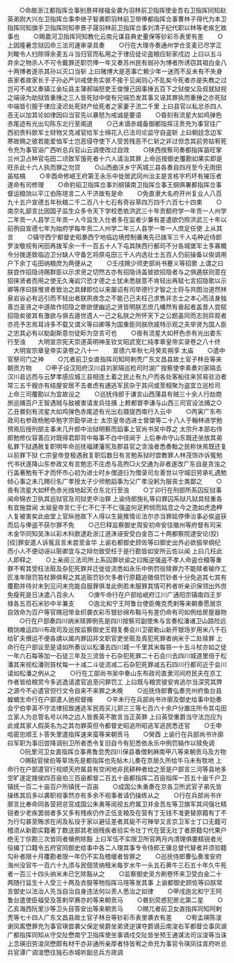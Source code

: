 <!-- { "loadSidebar": true } -->
　　○命故浙江都指挥佥事别景祥禄福全袭为羽林前卫指挥使金吾右卫指挥同知赵英弟刚大兴左卫指挥佥事李继子智袭职羽林前卫带俸都指挥佥事曹林子得代为本卫指挥同知旗手卫指挥同知李景子晟羽林前卫指挥佥事刘清子纪代职以林等老疾乞致事也
　　○赐嘉河卫指挥同知教化云南元谋县典史董保等钞彩币表里有差
　　○上因隆暑念狱囚命三法司速审录具奏
　　○行在大理寺奏通州学仓支麦已尽学正刘畯令人扫除得余麦五斗当归官而私用之于律应徒论盗粮应斩家戍边  上曰以五斗弃余之物杀人不可令戴罪还职罚俸一年又奏苏州民有弱孙为博者所诱窃其祖白金八十两博者遂杀其孙以灭口当斩  上曰赌博大是恶事亡赖少年一迷而不反未有不失身丧家者故家长于子孙必严训戒使务实彼不接于见闻则心不乱矣今死者亦是失教之过岂可不戒又奏镇江金坛县主簿郝端怒吏王俊慢己因事捶五百下之狱俊父及叔就狱视之端诬为劫狱皆重捶之三人皆死狱中俊有兄端恐发其事又诬其罪执而重捶之亦死狱中端皆引服于律应淩迟处死财产给死者之家妻子流二千里  上曰县官以私忿杀四人恶无以加其论如律因曰当官先以暴怒为戒诚是要语
　　○昏刻有流星大如鸡弹色赤尾迹有光出勾陈东北行至阁道
　　○己未谪赤城备御都指挥汪贵充为事官往广西初贵科歛军士财物又克减官给军士绵花入已法司论监守自盗斩  上曰朝廷念边军寒故赐之彼若能爱恤军士岂恶侵夺使下人受苦残恶不仁斩之非过但念其前劳姑宥死令充为事官诣广西听总兵官山云调使改过自效
　　○陕西按察司奏都指挥苖旺掌兰州卫占种官屯田二顷致军饿死者十六人请治其罪  上命巡按御史覆勘如果实即是旺杀此十六人执而罪之勿贷
　　○山西曲沃乡宁芮城三县各奏自四月至今无雨田苖枯槁
　　○辛酉命修岷王府第王永乐中徙居武冈州治主是言栋宇朽坏有摧压者遂命有司修理
　　○命豹韬卫指挥佥事刘纲镇南卫指挥佥事王纲俱署都指挥佥事督运粮饷以平江伯陈瑄言二人干济故有是命
　　○免直隶大名府开州复业人八百九十五户宣德五年秋粮二千二百八十七石有奇谷草四万四千六百七十四束
　　○南京礼部言比因国子监生众多令天下学校悉依洪武三十年贡额府学一年贡一人州学二年贡一人县学三年贡一人今监生入仕者多在监者少兼有差遣欲仍照洪武三十年以前例自宣德七年为始府学每年贡二人州学二年三人县学一年一人庶足任使  上从其言
　　○镇守西宁都督史昭奏西宁地临边境控制番夷先已拨军三千人屯种近侍郎罗汝敬视有闲田再拨军余一千一百五十人下屯其陕西行都司不分各城堡军士多寡概令分拨遂致临边卫分缺人守备乞将原屯田三千人内选壮士五百人仍前操备以俟调用户下余丁屯田纳粮庶为两便从之
　　○壬戌赐少师吏部尚书蹇义等招歌  上谓之曰朕尝作招隐诗赐群臣以示求贤之切然古亦有招隐诗盖彼欲招隐者与之俱遁朕则意在招徕贤者而用之使无久淹岩穴恐才德之士犹未悉朕意不肯轻出再赋七言招隐歌以示卿等序曰朕惟贤者致治之具肆即位以来屡诏有司举德行才智之士将与共图治道然林泉岩谷必有远引而不轻出者朕夙夜念之不能己己夫枉己求售非志士之本心而洁身独善岂圣贤之中道故作招隐之歌欲使幽远之贤皆明朕志庶几幡然有奋起者盖昔人尝赋招隐矣彼其有激欲与俱去遁世遗人一己之私朕之所怀天下之公题虽同而志则异观者亦亮予志焉耳诗多不载又谓义等曰卿等为国重臣同朕欣戚特示观之夫举贤为国人臣之忠其必有以勀副斯意勿徒眎为空言可也
　　○夜有流星大如杯色赤有光出娄东行至浊　　大明宣宗宪天崇道英明神圣钦文昭武宽仁纯孝章皇帝实录卷之八十终
　大明宣宗章皇帝实录卷之八十一
　　宣德六年秋七月癸亥朔享  太庙
　　○遣中官祭司门之神
　　○兀者前卫女直指挥司知阿剌秃广东文昌县故土官子林丑等来朝贡方物
　　○甲子设汉阳府汉川县刘家隔巡检司时湖广按察使李素奏刘家隔去汉川县远而与云梦孝感应城三县相连土着之民止有九户而各处客船往来贸易驻泊者常三五千艘亦有结屋安居不去者虑有逋逃军民杂于其间或至相聚为盗宜立巡检司  上命三司覆勘以为宜故设之
　　○巡抚侍郎于谦言山西蒲县有贼三十余人行劫商旅巡捕百户王智遇贼与敌被害请发兵往捕  上敕都督李谦与山西三司官设法捕之○乙丑昬刻有流星大如鸡弹色赤尾迹有光出右摄提西南行入云中
　　○丙寅广东布政司右参政杨勉卒勉字宗勖举进士  太宗皇帝选进士曾棨等二十八人于翰林进学勉预焉后授刑部主事未几升郎中治狱明察而謟事上官尚书吴中荐之  太宗升本部右侍郎勉修仪容善应对既得君即背中每事不白中径闻于  上后奉命守山东既还坐放其弟私罪下狱遇赦复职明年命巡抚福建藩宪及郡县官之贪浊者悉奏黜之民称快焉既还复以前罪下狱  仁宗皇帝登极遇赦复职后数日有言勉系狱时尝教罪人林茂饰诈诉冤勉代书状遂降山东参政又有言勉志不庄虑与高煦□火交通为非者遂改广东自是贪浊之行盖著勉有干才而怀市心初为进士时乡僧道衍为僧录司左善世以守城旧劳承礼遇勉倾心事之未几赐衍名广孝授太子少师勉謟事为父广孝没躬为服丧士类鄙之
　　○夜有流星大如杯色赤光烛地起天仓东北行至浊
　　○丁卯行在刑部所系囚反狱事闻命锦衣卫执其巡狱官及司狱吏卒治罪  上谕侍郎施礼等曰罪囚系狱凡狱具轻重各有宜施尝闻  太祖皇帝言仁于仁不仁于不仁强盗何足矜悯而姑息之今之逸如虎逸柙人复被害矣此由堂上官纵弛故下人得以生毙推情论法尔亦当罪姑停俸治事必俟盗获而后与俸盗不获尔罪不免
　　○己巳释监察御史周安初命安往徽州等府督有司采木金华同知吴洙以彩木科歛逮赴浙江道洙诬安受白金百二十两都察院逮安论(狡)[绞]罪安遣人诉冤且言未尝至金华  上谕右都御史顾佐等曰御史出外必欲振举纲纪而小人不便动诬以赃卿宜与之辩勿致受枉于是行勘皆如安所云佐以闻  上曰几枉此人即释之
　　○上亲阅三法司所上系囚罪状谕之曰叛逆强盗不孝人命盗仓粮等重罪不宥其受枉法赃及杂犯死罪并迁徙徒流悉如永乐中例罚役赎罪力不能赎者输作工匠准年限罚笞杖罪俱宥之其追赃罚钞欠多者行原籍追徵倍罚钞者十分免追其七其有覆勘并待对未到见问未完能自服罪俱准此例若未服罪其情可矜者听亲识保领出外庶免瘦死是日决遣八百余人
　　○庚午命行在户部给岷府江川广通阳宗镇南四王岁禄各五百石米钞中半兼支
　　○迤北和宁王阿鲁台使臣俺克秃剌等来朝奏愿居京自效命为百户等官赐冠带金织袭衣彩币银钞绵布鞍马有差仍命有司如例给房屋器物
　　○行在户部奏四川纳米赎罪例先是四川按察司副使朱与言奏松潘诸卫山路险远粮饷难运四川布政司及巡按监察御史王翱复奏会川卫密勒山新开银场岁用米八千石给矿夫儧运不便各謮以属内罪囚非文职官吏坐赃及真犯死罪者纳米于二处赎罪  上命行在户部议至是请如所奏议以松潘去四川城一千里其米每笞一十五斗杖亦如之徒一年六石每等加一石徒三年及三流皆十石杂犯死罪二十石会川去四川城道里倍于松潘其来视松潘则笞杖每一十减二斗徒流减二石杂犯死罪减五石四川行都司近于会川请如松潘之例从之
　　○行在工部尚书吴中奏山东布政司直隶河间府民夫在京工作者皆给粮赏今多逃逸请遣官追至问罪罚工  上曰既与粮赏彼安肯逃尔当深究其弊之源今不必遣官但行文令自来不来罪之未晚
　　○巡抚侍郎曹弘奏兖州府鱼台县蝗蝻生命行在户部遣人驰视督捕
　　○辛未行在兵部尚书许廓及御史给事中劾奏会宁伯李英不守法律招致逋逃军民周买儿郭三三等七百六十余户分置庄所令其屯田立家人为总管名号以帅之边人皆畏英不敢言当正英罪  上曰英受重爵当守法岂应为此或其家人假英名为之其勿罪英但令都督史昭追所昭逃军逃民悉还官
　　○壬申哈密忠顺王卜答失里遣指挥速来蛮等来朝贡马
　　○癸酉  上谕行在兵部尚书许廓曰军职为事旧尝降调别卫所者悉令复旧自今有犯悉依永乐中例罚输作以赎免调
　　○阮里河卫女直指挥佥事弗鲁忽秃四川保县番僧剌麻南甲八等来朝贡马及方物
　　○赐鞑官侯伯等草场先是都指挥也先帖木儿奏在京居久所给牛马未有牧地  上命行在户部遣官行视顺天府属县有空闲地非民耕种者给之至是户部言三河等县地多空旷遂定拨侯四百亩伯三百亩都督二百五十亩都指挥二百亩指挥一百五十亩千户卫镇抚一百二十亩百户所镇抚一百亩
　　○成国公朱勇奏在京各卫所武官子弟先皆操练其后多以袭职视事然亦有多余不视事者请仍操练从之
　　○行在兵部尚书许廓言比奉命同各营把总官成国公朱勇等阅视五府属卫并金吾左等卫旗军其间强壮精锐者少老疾罢弱者多又多有残疾仍作正伍支粮及在营有丁无钱不准更替原籍有丁不为行勾甚至贿求在闲及私役于家以避征差者其毙不可殚举又言京卫军士丁口无籍可稽须从新勘实籍著丁数送部其老弱残疾者验实令壮丁代在营无壮丁者原籍勾代果户绝无丁倧勘三次皆同者循例除豁  上曰军伍不实限卫所官两月内清理俱要精锐者光役编丁口籍令五府官同御史给事中各二人理其事专令侍郎王骥总督代替者并须验籍勾补者限十月覆勘者限一年仍不实及稽缓者皆罪之
　　○巡抚侍郎曹弘奏淮安府海州没官牛一百六十九须与民佃赁纳租米每岁水牛一头五石黄牛三石五十年久牛死者一百三十四头纳米未已乞除豁从之
　　○监察御史吴方刷卷怀来卫受白金二十两随行监生十人受三十两及衣服等物指挥马瑄等发其事  上谕都御史顾佐等曰朕常言御史以法治人先当自治自身违法何以责人悉治之如律
　　○甲戌迤北和宁王阿鲁台遣使臣福受及答剌罕赛亦的等来朝贡马
　　○昬刻荧惑犯房北第二星
　　○乙亥海西阮里沙等卫头目答安出等来朝贡马
　　○赐兀者前卫女直指挥同知阿剌秃等七十四人广东文昌县故土官子林丑等钞彩币表里袭衣有差
　　○宥孟瑛陈浚谢凤寗懋罪充为事官瑛尝袭父保定侯爵坐弟贤逆谋夺爵谪云南浚右军都督佥事凤湖广都指挥同知从守交阯懋南宁卫指挥使坐事谪戍交阯皆坐预王通谋法司议浚等当诛  上念瑛旧劳浚凤懋颇有材干亦非通所亲厚者恃皆宥之命充为事官令瑛凤往宣府听总兵官谭广调浚懋往独石赤城听副总兵方政调
